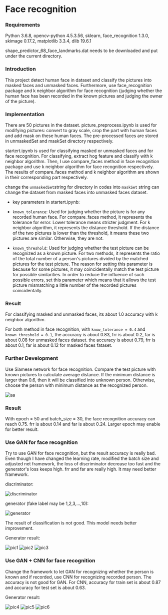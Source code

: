 # Face recognition
### Requirements

Python 3.6.8, opencv-python 4.5.3.56, sklearn, face_recognition 1.3.0, skimage 0.17.2, matplotlib 3.3.4, dlib 19.6.1

shape_predictor_68_face_landmarks.dat needs to be downloaded and put under the current directory.

### Introduction

This project detect human face in dataset and classify the pictures into masked faces and unmasked faces. Furthermore, use face_recognition package and k neighbor algorithm for face recognition (judging whether the human face has been recorded in the known pictures and judging the owner of the picture).

### Implementation

There are 50 pictures in the dataset. picture_preprocess.ipynb is used for modifying pictures: convert to gray scale, crop the part with human faces and add mask on these human faces. The pre-processed faces are stored in unmaskedSet and maskSet directory respectively.

startert.ipynb is used for classifying masked or unmasked faces and for face recognition. For classifying, extract hog feature and classify with k neighbor algorithm. Then, I use compare_faces method in face recognition package and use k neighbor algorithm for face recognition respectively. The results of compare_faces method and k neighbor algorithm are shown in their corresponding part respectively.

change the `unmaskedSet`string for directory in codes into `maskSet` string can change the dataset from masked faces into unmasked faces dataset.

- key parameters in startert.ipynb:

- `known_tolerance`: Used for judging whether the picture is for any recorded human face. For compare_faces method, it represents the tolerance for error. Lower tolerance means stricter judgment. For k neighbor algorithm, it represents the distance threshold. If the distance of the two pictures is lower than the threshold, it means these two pictures are similar. Otherwise, they are not.

- `known_threshold`: Used for judging whether the test picture can be recognized as a known picture. For two methods, it represents the ratio of the total number of a person's pictures divided by the matched pictures for the test picture. The reason for setting this parameter is because for some pictures, it may coincidentally match the test picture for possible similarities. In order to reduce the influence of such possible errors, set this parameter which means that it allows the test picture mismatching a little number of the recorded pictures coincidentally.

### Result

For classifying masked and unmasked faces, its about 1.0 accuracy with k neighbor algorithm.

For both method in face recognition, with `know_tolerance = 0.4` and `known_threshold = 0.1`, the accuracy is about 0.83, frr is about 0.2, far is about 0.08 for unmasked faces dataset. the accuracy is about 0.79, frr is about 0.1, far is about 0.12 for masked faces fataset.

### Further Development

Use Siamese network for face recognition. Compare the test picture with known pictures to calculate average distance. If the minimum distance is larger than 0.6, then it will be classified into unknown person. Otherwise, choose the person with minimum distance as the recognized person.

![aa](./picture/aa.png)

### Result

With epoch = 50 and batch_size = 30, the face recognition accuracy can reach 0.75. frr is about 0.14 and far is about 0.24. Larger epoch may enable for better result.

### Use GAN for face recognition

Try to use GAN for face recognition, but the result accuracy is really bad. Even though I have changed the learning rate, modified the batch size and adjusted net framework, the loss of discriminator decrease too fast and the generator's loss keeps high. frr and far are really high. It may need better framework.

discriminator:

![discriminator](./picture/discriminator.png)

generator (fake label may be 1,2,3,...,10):

![generator](./picture/generator.png)

The result of classification is not good. This model needs better improvement.

Generator result:

![pic1](./picture/pic1.png) ![pic2](./picture/pic2.png) ![pic3](./picture/pic3.png)

### Use GAN + CNN for face recognition

Change the framework to let GAN for recognizing whether the person is known and if recorded, use CNN for recognizing recorded person. The accuracy is not good for GAN. For CNN, accuracy for train set is about 0.87 and accuracy for test set is about 0.63.

Generator result:

![pic4](./picture/pic4.png) ![pic5](./picture/pic5.png) ![pic6](./picture/pic6.png)
